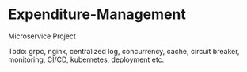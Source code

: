 # Expenditure-Management
Microservice Project

Todo: grpc, nginx, centralized log, concurrency, cache, circuit breaker, monitoring, CI/CD, kubernetes, deployment etc.

